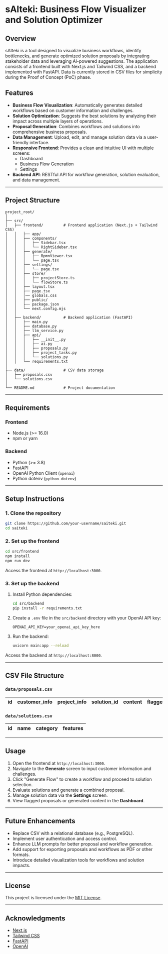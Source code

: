 # sAIteki: Business Flow Visualizer and Solution Optimizer

## Overview

sAIteki is a tool designed to visualize business workflows, identify bottlenecks, and generate optimized solution proposals by integrating stakeholder data and leveraging AI-powered suggestions. The application consists of a frontend built with Next.js and Tailwind CSS, and a backend implemented with FastAPI. Data is currently stored in CSV files for simplicity during the Proof of Concept (PoC) phase.

## Features

- **Business Flow Visualization**: Automatically generates detailed workflows based on customer information and challenges.
- **Solution Optimization**: Suggests the best solutions by analyzing their impact across multiple layers of operations.
- **Proposal Generation**: Combines workflows and solutions into comprehensive business proposals.
- **Data Management**: Upload, edit, and manage solution data via a user-friendly interface.
- **Responsive Frontend**: Provides a clean and intuitive UI with multiple screens:
  - Dashboard
  - Business Flow Generation
  - Settings
- **Backend API**: RESTful API for workflow generation, solution evaluation, and data management.

---

## Project Structure

```plaintext
project_root/
│
├── src/
│   ├── frontend/         # Frontend application (Next.js + Tailwind CSS)
│   │   ├── app/
│   │   ├── components/
│   │   │   ├── Sidebar.tsx
│   │   │   └── RightSidebar.tsx
│   │   ├── generate/
│   │   │   ├── BpmnViewer.tsx
│   │   │   └── page.tsx
│   │   ├── settings/
│   │   │   └── page.tsx
│   │   ├── store/
│   │   │   ├── projectStore.ts
│   │   │   └── flowStore.ts
│   │   ├── layout.tsx
│   │   ├── page.tsx
│   │   │── globals.css
│   │   ├── public/
│   │   ├── package.json
│   │   └── next.config.mjs
│   │
│   ├── backend/          # Backend application (FastAPI)
│   │   ├── main.py
│   │   ├── database.py
│   │   ├── llm_service.py
│   │   ├── api/
│   │   │   ├── __init__.py
│   │   │   ├── ai.py
│   │   │   ├── proposals.py
│   │   │   ├── project_tasks.py
│   │   │   └── solutions.py
│   │   └── requirements.txt
│
├── data/                 # CSV data storage
│   ├── proposals.csv
│   └── solutions.csv
│
└── README.md             # Project documentation
```

---

## Requirements

### Frontend

- Node.js (>= 16.0)
- npm or yarn

### Backend

- Python (>= 3.8)
- FastAPI
- OpenAI Python Client (`openai`)
- Python dotenv (`python-dotenv`)

---

## Setup Instructions

### 1. Clone the repository

```bash
git clone https://github.com/your-username/saiteki.git
cd saiteki
```

### 2. Set up the frontend

```bash
cd src/frontend
npm install
npm run dev
```

Access the frontend at `http://localhost:3000`.

### 3. Set up the backend

1. Install Python dependencies:

   ```bash
   cd src/backend
   pip install -r requirements.txt
   ```

2. Create a `.env` file in the `src/backend` directory with your OpenAI API key:

   ```plaintext
   OPENAI_API_KEY=your_openai_api_key_here
   ```

3. Run the backend:

   ```bash
   uvicorn main:app --reload
   ```

Access the backend at `http://localhost:8000`.

---

## CSV File Structure

### `data/proposals.csv`

| id | customer\_info | project\_info | solution\_id | content | flagged |
| -- | -------------- | ------------- | ------------ | ------- | ------- |

### `data/solutions.csv`

| id | name | category | features |
| -- | ---- | -------- | -------- |

---

## Usage

1. Open the frontend at `http://localhost:3000`.
2. Navigate to the **Generate** screen to input customer information and challenges.
3. Click "Generate Flow" to create a workflow and proceed to solution selection.
4. Evaluate solutions and generate a combined proposal.
5. Manage solution data via the **Settings** screen.
6. View flagged proposals or generated content in the **Dashboard**.

---

## Future Enhancements

- Replace CSV with a relational database (e.g., PostgreSQL).
- Implement user authentication and access control.
- Enhance LLM prompts for better proposal and workflow generation.
- Add support for exporting proposals and workflows as PDF or other formats.
- Introduce detailed visualization tools for workflows and solution impacts.

---

## License

This project is licensed under the [MIT License](LICENSE).

---

## Acknowledgments

- [Next.js](https://nextjs.org/)
- [Tailwind CSS](https://tailwindcss.com/)
- [FastAPI](https://fastapi.tiangolo.com/)
- [OpenAI](https://openai.com/)
